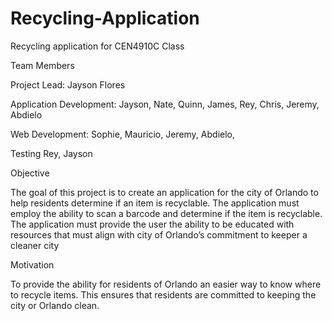 # Recycling-Application
Recycling application for CEN4910C Class

Team Members

Project Lead:
Jayson Flores

Application Development:
Jayson,
Nate,
Quinn,
James,
Rey,
Chris,
Jeremy,
Abdielo

Web Development:
Sophie,
Mauricio,
Jeremy,
Abdielo,

Testing
Rey,
Jayson

Objective

The goal of this project is to create an application for the city of Orlando to help residents determine if an item is recyclable.
The application must employ the ability to scan a barcode and determine if the item is recyclable. The application must provide the 
user the ability to be educated with resources that must align with city of Orlando’s commitment to keeper a cleaner city

Motivation 

To provide the ability for residents of Orlando an easier way to know where to recycle items. This ensures 
that residents are committed to keeping the city or Orlando clean.